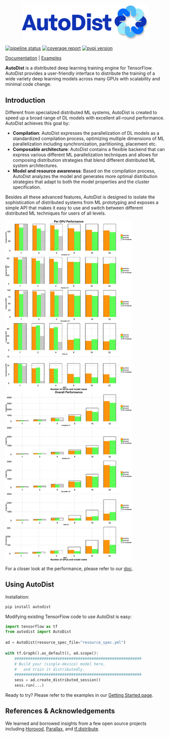 
<p align="center"><img src="docs/_static/img/logo.png" width=400 /></p>

[![pipeline status](https://img.shields.io/badge/dynamic/json?url=https://jenkins.petuum.io/job/AutoDist/job/master/lastCompletedBuild/api/json&label=build&query=$.result&color=informational)](https://jenkins.petuum.io/job/AutoDist/job/master/)
[![coverage report](https://img.shields.io/badge/dynamic/json?url=https://jenkins.petuum.io/job/AutoDist/job/master/lastSuccessfulBuild/artifact/coverage-report/jenkinscovdata.json&label=coverage&query=$.total_coverage_pct&color=green)](https://jenkins.petuum.io/job/AutoDist/job/master/lastSuccessfulBuild/artifact/)
[![pypi version](https://img.shields.io/pypi/v/autodist?color=9cf)](https://pypi.org/project/autodist/)

[Documentation](https://petuum.github.io/autodist) |
[Examples](https://github.com/petuum/autodist/tree/master/examples/benchmark)

**AutoDist** is a distributed deep learning training engine for TensorFlow. AutoDist provides a user-friendly interface to distribute the training of a wide variety deep learning models across many GPUs with scalability and minimal code change.

## Introduction
Different from specialized distributed ML systems, AutoDist is created to speed up a broad range of DL models with excellent all-round performance.
AutoDist achieves this goal by:
- **Compilation**: AutoDist expresses the parallelization of DL models as a standardized compilation process, optimizing multiple dimensions of ML
parallelization including synchronization, partitioning, placement etc.
- **Composable architecture**: AutoDist contains a flexible backend that can express various different ML parallelization techniques and
allows for composing distribution strategies that blend different distributed ML system architectures.
- **Model and resource awareness**: Based on the compilation process, AutoDist analyzes the model and generates more optimal distribution strategies that
adapt to both the model properties and the cluster specification.

Besides all these advanced features, AutoDist is designed to isolate the sophistication of distributed systems
from ML prototyping and exposes a simple API that makes it easy to use and switch between different distributed ML techniques
for users of all levels.

<p float="left"><img src="docs/_static/img/Figure1.png" width=400 /><img src="docs/_static/img/Figure2.png" width=400 /></p>

For a closer look at the performance, please refer to our [doc](https://petuum.github.io/autodist/usage/performance.html).

## Using AutoDist

Installation:

```bash
pip install autodist
```

Modifying existing TensorFlow code to use AutoDist is easy:

```python
import tensorflow as tf
from autodist import AutoDist

ad = AutoDist(resource_spec_file="resource_spec.yml")

with tf.Graph().as_default(), ad.scope():
    ########################################################
    # Build your (single-device) model here,
    #   and train it distributedly.
    ########################################################
    sess = ad.create_distributed_session()
    sess.run(...)
```
Ready to try? Please refer to the examples in our [Getting Started page](https://petuum.github.io/autodist/usage/tutorials/getting-started.html).

## References & Acknowledgements

We learned and borrowed insights from a few open source projects
including
[Horovod](https://github.com/horovod/horovod),
[Parallax](https://github.com/snuspl/parallax),
and [tf.distribute](https://github.com/tensorflow/tensorflow/tree/master/tensorflow/python/distribute).
